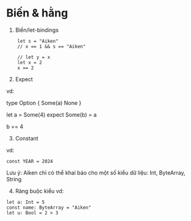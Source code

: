 # Biến & hằng

1. Biến/let-bindings

```    let x = 1
    let s = "Aiken"
    // x == 1 && s == "Aiken"

    // let y = x
    let x = 2
    x == 2
```

2. Expect

vd:

type Option<a> {
  Some(a)
  None
}

let a = Some(4)
expect Some(b) = a

b == 4

3. Constant

vd: 
```
const YEAR = 2024
```

Lưu ý: Aiken chỉ có thể khai báo cho một số kiểu dữ liệu: Int, ByteArray, String

4. Ràng buộc kiểu
vd:

```
let a: Int = 5
const name: ByteArray = "Aiken"
let u: Bool = 2 > 3
```